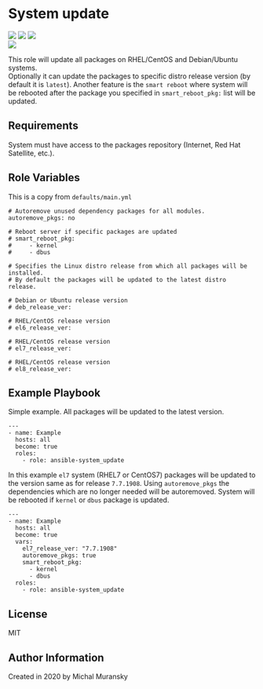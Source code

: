 System update
=========

<img src="https://img.shields.io/ansible/quality/46110?style=flat&logo=ansible"/> <img src="https://img.shields.io/ansible/role/d/46110"/> <a href="https://galaxy.ansible.com/monolithprojects/system_update"><img src="https://img.shields.io/github/v/release/MonolithProjects/ansible-system_update"/></a>  
<a href="https://github.com/MonolithProjects/ansible-system_update/actions"><img src="https://github.com/MonolithProjects/ansible-system_update/workflows/molecule%20test/badge.svg?branch=master"/></a>

This role will update all packages on RHEL/CentOS and Debian/Ubuntu systems.  
Optionally it can update the packages to specific distro release version (by default it is `latest`).
Another feature is the `smart reboot` where system will be rebooted after the package you specified in `smart_reboot_pkg:` list will be updated.

Requirements
------------
System must have access to the packages repository (Internet, Red Hat Satellite, etc.).


Role Variables
--------------
This is a copy from `defaults/main.yml`
```
# Autoremove unused dependency packages for all modules.
autoremove_pkgs: no

# Reboot server if specific packages are updated
# smart_reboot_pkg:
#     - kernel
#     - dbus

# Specifies the Linux distro release from which all packages will be installed.
# By default the packages will be updated to the latest distro release.

# Debian or Ubuntu release version
# deb_release_ver:

# RHEL/CentOS release version
# el6_release_ver:

# RHEL/CentOS release version
# el7_release_ver:

# RHEL/CentOS release version
# el8_release_ver:
```

Example Playbook
----------------
Simple example. All packages will be updated to the latest version.
```
---
- name: Example
  hosts: all
  become: true
  roles:
    - role: ansible-system_update
```

In this example `el7` system (RHEL7 or CentOS7) packages will be updated to the version same as for release `7.7.1908`. 
Using `autoremove_pkgs` the dependencies which are no longer needed will be autoremoved. 
System will be rebooted if `kernel` or `dbus` package is updated.  

```
---
- name: Example
  hosts: all
  become: true
  vars:
    el7_release_ver: "7.7.1908"
    autoremove_pkgs: true
    smart_reboot_pkg:
      - kernel
      - dbus
  roles:
    - role: ansible-system_update
```

License
-------

MIT

Author Information
------------------

Created in 2020 by Michal Muransky